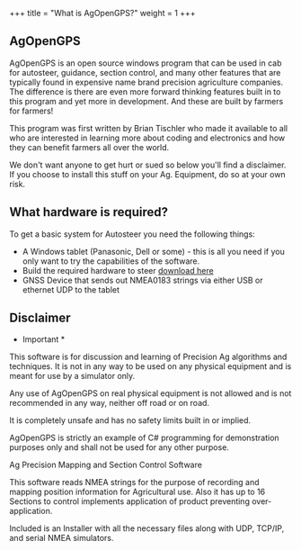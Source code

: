 +++
title = "What is AgOpenGPS?"
weight = 1
+++

## AgOpenGPS

AgOpenGPS is an open source windows program that can be used in cab for autosteer, guidance, section control, and many other features that are typically found in expensive name brand precision agriculture companies. The difference is there are even more forward thinking features built in to this program and yet more in development. And these are built by farmers for farmers!

This program was first written by Brian Tischler who made it available to all who are interested in learning more about coding and electronics and how they can benefit farmers all over the world.

We don't want anyone to get hurt or sued so below you'll find a disclaimer. If you choose to install this stuff on your Ag. Equipment, do so at your own risk.

## What hardware is required?

To get a basic system for Autosteer you need the following things:

- A Windows tablet (Panasonic, Dell or some) - this is all you need if you only want to try the capabilities of the software.
- Build the required hardware to steer [download here](../../hardware)
- GNSS Device that sends out NMEA0183 strings via either USB or ethernet UDP to the tablet


## Disclaimer

* Important *

This software is for discussion and learning of Precision Ag algorithms and techniques. It is not in any way to be used on any physical equipment and is meant for use by a simulator only.

Any use of AgOpenGPS on real physical equipment is not allowed and is not recommended in any way, neither off road or on road.

It is completely unsafe and has no safety limits built in or implied.

AgOpenGPS is strictly an example of C# programming for demonstration purposes only and shall not be used for any other purpose.

Ag Precision Mapping and Section Control Software

This software reads NMEA strings for the purpose of recording and mapping position information for Agricultural use. Also it has up to 16 Sections to control implements application of product preventing over-application.

Included is an Installer with all the necessary files along with UDP, TCP/IP, and serial NMEA simulators.